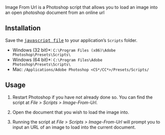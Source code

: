 Image From Url is a Photoshop script that allows you to load an image into an open photoshop document from an online url

## Installation

Save the [<kbd>javascript file</kbd>](Image-From-Url.jsx) to your application’s `Scripts` folder.

- Windows (32 bit)*: `C:\Program Files (x86)\Adobe Photoshop\Presets\Scripts\`
- Windows (64 bit)*: `C:\Program Files\Adobe Photoshop\Presets\Scripts\`
- Mac: `/Applications/Adobe Photoshop <CS*/CC*>/Presets/Scripts/`

## Usage

1. Restart Photoshop if you have not already done so. You can find the script at *File > Scripts > Image-From-Url*.

2. Open the document that you wish to load the image into.

3. Running the script at *File > Scripts > Image-From-Url* will prompt you to input an URL of an image to load into the current document.

